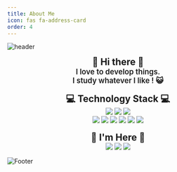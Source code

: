 ```yaml
---
title: About Me
icon: fas fa-address-card
order: 4
---
```


![header](https://capsule-render.vercel.app/api?type=waving&color=0:FFB2D9,100:A566FF&height=165&section=header&text=action_speaks();&fontSize=65&fontColor=FFFFFF)

<div align=center>
<span style="font-weight:700; font-size:1.5em;">👏 Hi there 👏</span>
<br>
<span style="font-weight:600; font-size:1.2em;">
I love to develop things.<br>
I study whatever I like ! 😺
</span>
<br><br>
<span style="font-weight:700; font-size:1.5em;">💻 Technology Stack 💻</span>
<br>
<img class="about" src="https://img.shields.io/badge/HTML5-E34F26?style=flat-square&logo=HTML5&logoColor=white"/>
<img class="about" src="https://img.shields.io/badge/CSS3-1572B6?style=flat-square&logo=CSS3&logoColor=white"/>
<img class="about" src="https://img.shields.io/badge/JavaScript-F7DF1E?style=flat-square&logo=JavaScript&logoColor=white"/>
<br>
<img class="about" src="https://img.shields.io/badge/Python-3776AB?style=flat-square&logo=Python&logoColor=white"/>
<img class="about" src="https://img.shields.io/badge/PHP-777BB4?style=flat-square&logo=Php&logoColor=white"/>
<img class="about" src="https://img.shields.io/badge/MySql-4479A1?style=flat-square&logo=MySql&logoColor=white"/>
<img class="about" src="https://img.shields.io/badge/Swift-F05138?style=flat-square&logo=Swift&logoColor=white"/>
<img class="about" src="https://img.shields.io/badge/C%23-239120?style=flat-square&logo=Csharp&logoColor=white"/>
<img class="about" src="https://img.shields.io/badge/Unity-black?style=flat-square&logo=Unity&logoColor=white"/>
<br><br>
<span style="font-weight:700; font-size:1.5em;">🌈 I'm Here 🌈</span>
<br>
<a href="https://github.com/sookyeongyeom"><img class="about" src="https://img.shields.io/badge/Github-181717?style=flat-square&logo=Github&logoColor=white"/></a>
<a href="https://sookyeongyeom.github.io/"><img class="about" src="https://img.shields.io/badge/GitPages-DA8B8B?style=flat-square&logo=Github&logoColor=white"/></a>
<a href="https://bepolar.tistory.com"><img class="about" src="https://img.shields.io/badge/BePolar-00a3d2?style=flat-square&logo=Github&logoColor=white"/></a>
</div>

![Footer](https://capsule-render.vercel.app/api?type=waving&color=0:FFB2D9,100:A566FF&height=160&section=footer)
